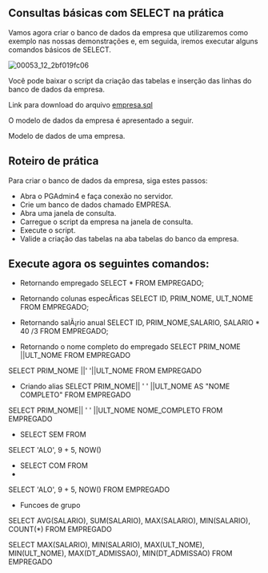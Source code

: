 ## Consultas básicas com SELECT na prática ##
Vamos agora criar o banco de dados da empresa que utilizaremos como exemplo nas nossas demonstrações e, em seguida, iremos executar alguns comandos básicos de SELECT.

![00053_12_2bf019fc06](https://github.com/user-attachments/assets/c31ae0c1-823c-4d90-8c2f-e4453cc09ea9)

Você pode baixar o script da criação das tabelas e inserção das linhas do banco de dados da empresa.


Link para download do arquivo [empresa.sql](https://github.com/FlaysonSantos/SQL-Database-Specialist/blob/main/TREINAMENTO/Consultas%20com%20o%20comando%20SELECT/modelagem%20banco%20de%20dados/EMPRESA.sql)


O modelo de dados da empresa é apresentado a seguir.

 



Modelo de dados de uma empresa.

## Roteiro de prática ##


Para criar o banco de dados da empresa, siga estes passos:


- Abra o PGAdmin4 e faça conexão no servidor.
- Crie um banco de dados chamado EMPRESA.
- Abra uma janela de consulta.
- Carregue o script da empresa na janela de consulta.
- Execute o script.
- Valide a criação das tabelas na aba tabelas do banco da empresa.

## Execute agora os seguintes comandos: ##


- Retornando empregado
SELECT * FROM EMPREGADO;

- Retornando colunas especÃ­ficas
SELECT ID, PRIM_NOME, ULT_NOME  FROM EMPREGADO;

- Retornando salÃ¡rio anual
SELECT ID, PRIM_NOME,SALARIO, SALARIO * 40 /3  FROM EMPREGADO;

- Retornando o nome completo do empregado
SELECT PRIM_NOME ||ULT_NOME  FROM EMPREGADO

SELECT PRIM_NOME ||' '||ULT_NOME  FROM EMPREGADO

- Criando alias
SELECT PRIM_NOME|| ' ' ||ULT_NOME  AS "NOME COMPLETO"
FROM EMPREGADO

SELECT PRIM_NOME|| ' ' ||ULT_NOME   NOME_COMPLETO
FROM EMPREGADO

- SELECT SEM FROM

SELECT 'ALO', 9 + 5, NOW()

- SELECT COM FROM
- 
SELECT 'ALO', 9 + 5, NOW() FROM EMPREGADO

- Funcoes de grupo

SELECT AVG(SALARIO), SUM(SALARIO), MAX(SALARIO), MIN(SALARIO), COUNT(*)
FROM EMPREGADO

SELECT MAX(SALARIO), MIN(SALARIO), 
       MAX(ULT_NOME), MIN(ULT_NOME),
	 MAX(DT_ADMISSAO), MIN(DT_ADMISSAO)
FROM EMPREGADO


